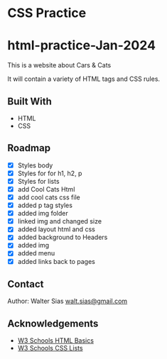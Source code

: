 # CSS Practice

# html-practice-Jan-2024

This is a website about Cars & Cats

It will contain a variety of HTML tags and CSS rules.

## Built With

* HTML
* CSS

## Roadmap

- [x] Styles body
- [x] Styles for for h1, h2, p
- [x] Styles for lists
- [x] add Cool Cats Html 
- [x] add cool cats css file
- [x] added p tag styles
- [x] added img folder
- [x] linked img and changed size
- [x] added layout html and css
- [x] added background to Headers
- [x] added img
- [x] added menu
- [x] added links back to pages
 
## Contact

Author: Walter Sias walt.sias@gmail.com

## Acknowledgements

* [W3 Schools HTML Basics](https://www.w3schools.com/html/html_basic.asp)
* [W3 Schools CSS Lists](https://www.w3schools.com/css/css_list.asp)
